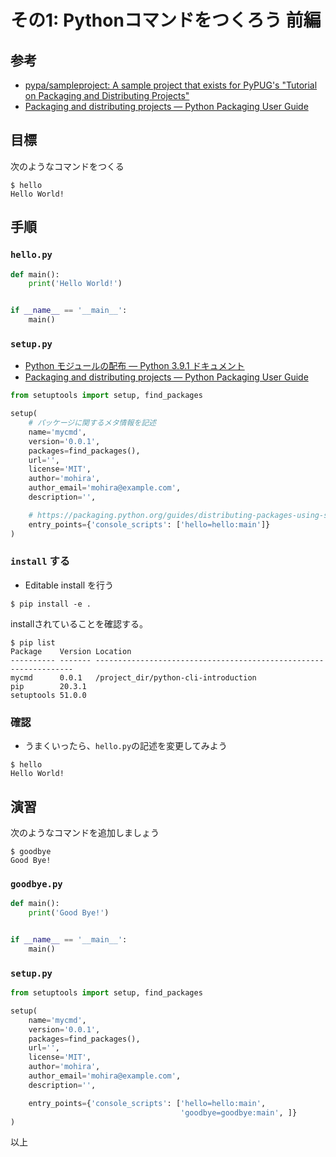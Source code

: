 # その1: Pythonコマンドをつくろう 前編

## 参考

- [pypa/sampleproject: A sample project that exists for PyPUG's "Tutorial on Packaging and Distributing Projects"](https://github.com/pypa/sampleproject)
- [Packaging and distributing projects — Python Packaging User Guide](https://packaging.python.org/guides/distributing-packages-using-setuptools/#setup-py)

## 目標
次のようなコマンドをつくる

```
$ hello
Hello World!
```

## 手順
### `hello.py`

```python
def main():
    print('Hello World!')


if __name__ == '__main__':
    main()
```

### `setup.py`

- [Python モジュールの配布 — Python 3.9.1 ドキュメント](https://docs.python.org/ja/3/distributing/index.html#distributing-index)
- [Packaging and distributing projects — Python Packaging User Guide](https://packaging.python.org/guides/distributing-packages-using-setuptools/?highlight=entry_points)

```python
from setuptools import setup, find_packages

setup(
    # パッケージに関するメタ情報を記述
    name='mycmd',
    version='0.0.1',
    packages=find_packages(),
    url='',
    license='MIT',
    author='mohira',
    author_email='mohira@example.com',
    description='',

    # https://packaging.python.org/guides/distributing-packages-using-setuptools/?highlight=entry_points#entry-points
    entry_points={'console_scripts': ['hello=hello:main']}
)
```

### `install` する

- Editable install を行う

```
$ pip install -e .
```

installされていることを確認する。

```
$ pip list
Package    Version Location
---------- ------- -----------------------------------------------------------------
mycmd      0.0.1   /project_dir/python-cli-introduction
pip        20.3.1
setuptools 51.0.0
```

### 確認
- うまくいったら、`hello.py`の記述を変更してみよう

```
$ hello
Hello World!
```



## 演習
次のようなコマンドを追加しましょう

```
$ goodbye
Good Bye!
```

### `goodbye.py`

```python
def main():
    print('Good Bye!')


if __name__ == '__main__':
    main()
```

### `setup.py`

```python
from setuptools import setup, find_packages

setup(
    name='mycmd',
    version='0.0.1',
    packages=find_packages(),
    url='',
    license='MIT',
    author='mohira',
    author_email='mohira@example.com',
    description='',

    entry_points={'console_scripts': ['hello=hello:main',
                                      'goodbye=goodbye:main', ]}
)
```

以上